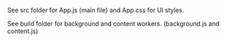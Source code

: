 See src folder for App.js (main file) and App.css for UI styles.

See build folder for background and content workers. (background.js and content.js)